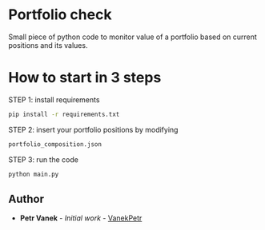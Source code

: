 # Portfolio check
Small piece of python code to monitor value of a portfolio based on current positions and its values.<br/>

# How to start in 3 steps
STEP 1: install requirements
``` bash
pip install -r requirements.txt
```
STEP 2: insert your portfolio positions by modifying
``` bash
portfolio_composition.json
```

STEP 3: run the code
``` bash
python main.py
```

## Author

* **Petr Vanek** - *Initial work* - [VanekPetr](https://github.com/VanekPetr)



